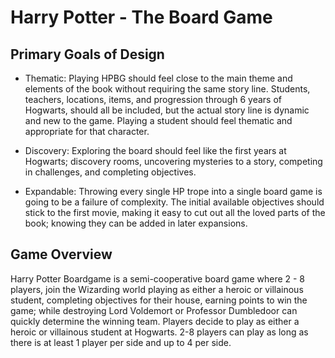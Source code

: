 # Harry Potter - The Board Game

## Primary Goals of Design

- Thematic: Playing HPBG should feel close to the main theme and elements of the book without requiring the same story line. Students, teachers, locations, items, and progression through 6 years of Hogwarts, should all be included, but the actual story line is dynamic and new to the game. Playing a student should feel thematic and appropriate for that character.

- Discovery: Exploring the board should feel like the first years at Hogwarts; discovery rooms, uncovering mysteries to a story, competing in challenges, and completing objectives.

- Expandable: Throwing every single HP trope into a single board game is going to be a failure of complexity. The initial available objectives should stick to the first movie, making it easy to cut out all the loved parts of the book; knowing they can be added in later expansions.

## Game Overview

Harry Potter Boardgame is a semi-cooperative board game where 2 - 8 players, join the Wizarding world playing as either a heroic or villainous student, completing objectives for their house, earning points to win the game; while destroying Lord Voldemort or Professor Dumbledoor can quickly determine the winning team. Players decide to play as either a heroic or villainous student at Hogwarts. 2-8 players can play as long as there is at least 1 player per side and up to 4 per side.
